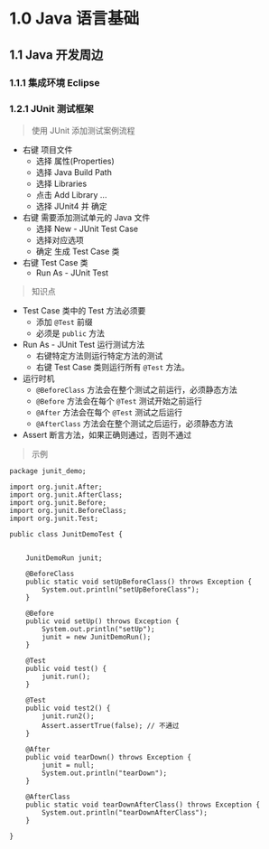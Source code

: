 # 1.0 Java 语言基础
## 1.1 Java 开发周边
### 1.1.1 集成环境 Eclipse

### 1.2.1 JUnit 测试框架

> 使用 JUnit 添加测试案例流程

* 右键 项目文件 
    * 选择 属性(Properties)
    * 选择 Java Build Path
    * 选择 Libraries
    * 点击 Add Library ...
    * 选择 JUnit4 并 确定
* 右键 需要添加测试单元的 Java 文件
    * 选择 New - JUnit Test Case
    * 选择对应选项
    * 确定 生成 Test Case 类
* 右键 Test Case 类
    * Run As - JUnit Test

> 知识点

* Test Case 类中的 Test 方法必须要 
    * 添加 `@Test` 前缀
    * 必须是 `public` 方法
* Run As - JUnit Test 运行测试方法 
    * 右键特定方法则运行特定方法的测试
    * 右键 Test Case 类则运行所有 `@Test` 方法。
* 运行时机
    * `@BeforeClass` 方法会在整个测试之前运行，必须静态方法
    * `@Before` 方法会在每个 `@Test` 测试开始之前运行
    * `@After` 方法会在每个 `@Test` 测试之后运行
    * `@AfterClass` 方法会在整个测试之后运行，必须静态方法
* Assert 断言方法，如果正确则通过，否则不通过


> 示例

```
package junit_demo;

import org.junit.After;
import org.junit.AfterClass;
import org.junit.Before;
import org.junit.BeforeClass;
import org.junit.Test;

public class JunitDemoTest {

	
	JunitDemoRun junit;
	
	@BeforeClass
	public static void setUpBeforeClass() throws Exception {
		System.out.println("setUpBeforeClass");
	}

	@Before
	public void setUp() throws Exception {
		System.out.println("setUp");
		junit = new JunitDemoRun();
	}

	@Test
	public void test() {
		junit.run();
	}

	@Test
	public void test2() {
		junit.run2();
		Assert.assertTrue(false); // 不通过
	}
	
	@After
	public void tearDown() throws Exception {
		junit = null;
		System.out.println("tearDown");
	}

	@AfterClass
	public static void tearDownAfterClass() throws Exception {
		System.out.println("tearDownAfterClass");
	}

}
```


